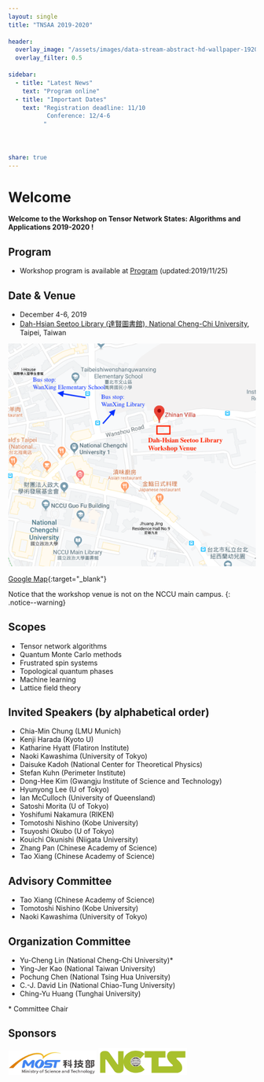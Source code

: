 ```yaml
---
layout: single
title: "TNSAA 2019-2020"

header:
  overlay_image: "/assets/images/data-stream-abstract-hd-wallpaper-1920x1080-2373.jpg"
  overlay_filter: 0.5

sidebar:
  - title: "Latest News"
    text: "Program online"
  - title: "Important Dates"
    text: "Registration deadline: 11/10
           Conference: 12/4-6
          "



share: true
---
```


# Welcome

**Welcome to the Workshop on Tensor Network States: Algorithms and Applications 2019-2020 !**

## Program

* Workshop program is available at [Program](/program/) (updated:2019/11/25)


## Date & Venue
* December 4-6, 2019
*  [Dah-Hsian Seetoo Library (達賢圖書館), National Cheng-Chi University](/venue/), Taipei, Taiwan

![Dah-Hsian Seetoo Library](/assets/images/map_Dah_Hsian.png )

[Google Map](https://goo.gl/maps/ZXMfEkjFr3TzyWLQ9){:target="_blank"}

Notice that the workshop venue is not on the NCCU main campus.
{: .notice--warning}



## Scopes

  * Tensor network algorithms
  * Quantum Monte Carlo methods
  * Frustrated spin systems
  * Topological quantum phases
  * Machine learning
  * Lattice field theory

## Invited Speakers (by alphabetical order)
  *  Chia-Min Chung (LMU Munich)
  *  Kenji Harada (Kyoto U)
  *  Katharine Hyatt (Flatiron Institute)
  *  Naoki Kawashima (University of Tokyo)
  *  Daisuke Kadoh (National Center for Theoretical Physics)
  *  Stefan Kuhn (Perimeter Institute)
  *  Dong-Hee Kim (Gwangju Institute of Science and Technology)
  *  Hyunyong Lee (U of Tokyo)
  *  Ian McCulloch (University of Queensland)
  *  Satoshi Morita (U of Tokyo)
  *  Yoshifumi Nakamura (RIKEN)    
  *  Tomotoshi Nishino (Kobe University)
  *  Tsuyoshi Okubo (U of Tokyo)
  *  Kouichi Okunishi (Niigata University)
  *  Zhang Pan (Chinese Academy of Science)
  *  Tao Xiang (Chinese Academy of Science)


## Advisory Committee

  * Tao Xiang (Chinese Academy of Science)   
  * Tomotoshi Nishino (Kobe University)
  * Naoki Kawashima (University of Tokyo)


## Organization Committee

  * Yu-Cheng Lin (National Cheng-Chi University)\*
  * Ying-Jer Kao (National Taiwan University)
  * Pochung Chen (National Tsing Hua University)
  * C.-J. David Lin (National Chiao-Tung University)
  * Ching-Yu Huang (Tunghai University)

  \*  Committee Chair

## Sponsors
 <img src="/assets/images/most.jpg" alt="MOST" width="180"  >  

 <img src="/assets/images/ncts.jpg" alt="NCTS" width="180"  >
